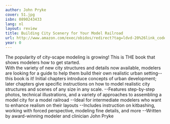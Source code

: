 ```yaml
---
author: John Pryke
cover: 51.jpg
isbn: 0890243433
lang: nl
layout: review
title: Building City Scenery for Your Model Railroad
url: http://www.amazon.com/exec/obidos/redirect?tag=ldvd-20%26link_code=xm2%26camp=2025%26creative=165953%26path=http://www.amazon.com/gp/redirect.html%253fASIN=0890243433%2526tag=ldvd-20%2526lcode=xm2%2526cID=2025%2526ccmID=165953%2526location=/o/ASIN/0890243433%25253FSubscriptionId=0VJDVJ14KM0P0VXDCQ82
year: 0
---
```

The popularity of city-scape modeling is growing! This is THE book that shows modelers how to get started.  
With the variety of new city structures and details now available, modelers are looking for a guide to help them build their own realistic urban setting--this book is it! Initial chapters introduce concepts of urban development; later chapters give specific instructions on how to model realistic city structures and scenes of any size in any scale. 
--Features step-by-step photos, technical illustrations, and a variety of approaches to assembling a model city for a model railroad 
--Ideal for intermediate modelers who want to enhance realism on their layouts 
--Includes instruction on kitbashing, working with forced perspective, modeling fine details, and more 
--Written by award-winning modeler and clinician John Pryke
